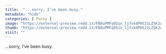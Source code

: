 ```yaml
---
title:  "...sorry, I’ve been busy."
metadate: "hide"
categories: [ Pussy ]
image: "https://external-preview.redd.it/FB8uPMFq95in_ljfvk0PHt21LZSKJwoDglK2HGjOuAQ.gif?format=png8&s=61baa6c2aedf0858fefb0b0cf147eb25bf71fc9f"
thumb: "https://external-preview.redd.it/FB8uPMFq95in_ljfvk0PHt21LZSKJwoDglK2HGjOuAQ.gif?width=640&crop=smart&format=png8&s=8dac4c59701b96e0638f9b8e937336714aa81537"
visit: ""
---
```

...sorry, I’ve been busy.
